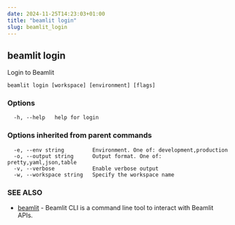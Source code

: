 ```yaml
---
date: 2024-11-25T14:23:03+01:00
title: "beamlit login"
slug: beamlit_login
---
```

## beamlit login

Login to Beamlit

```
beamlit login [workspace] [environment] [flags]
```

### Options

```
  -h, --help   help for login
```

### Options inherited from parent commands

```
  -e, --env string         Environment. One of: development,production
  -o, --output string      Output format. One of: pretty,yaml,json,table
  -v, --verbose            Enable verbose output
  -w, --workspace string   Specify the workspace name
```

### SEE ALSO

* [beamlit](beamlit.md)	 - Beamlit CLI is a command line tool to interact with Beamlit APIs.

